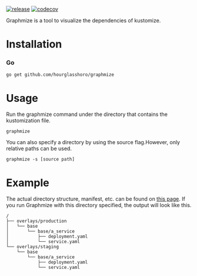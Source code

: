 [![release](https://img.shields.io/github/v/release/hourglasshoro/graphmize?logo=github&style=for-the-badge)](https://github.com/hourglasshoro/graphmize/releases) [![codecov](https://img.shields.io/codecov/c/github/hourglasshoro/graphmize?logo=codecov&style=for-the-badge&token=CRSVAM7K1W)](https://codecov.io/gh/hourglasshoro/graphmize)

Graphmize is a tool to visualize the dependencies of kustomize.

# Installation
### Go
```
go get github.com/hourglasshoro/graphmize
```

# Usage
Run the graphmize command under the directory that contains the kustomization file.
```
graphmize
```

You can also specify a directory by using the source flag.However, only relative paths can be used.
```
graphmize -s [source path]
```

# Example
The actual directory structure, manifest, etc. can be found on [this page](https://github.com/hourglasshoro/graphmize/tree/master/docs/example).
If you run Graphmize with this directory specified, the output will look like this.

```
/
├── overlays/production
│   └── base
│       └── base/a_service
│           ├── deployment.yaml
│           └── service.yaml
└── overlays/staging
    └── base
        └── base/a_service
            ├── deployment.yaml
            └── service.yaml

```